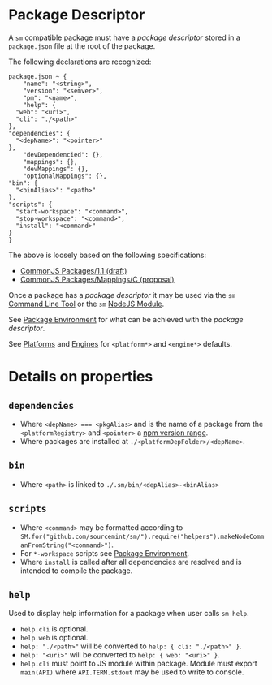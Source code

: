 Package Descriptor
==================

A `sm` compatible package must have a *package descriptor* stored in a `package.json` file at the root of the package.

The following declarations are recognized:

	package.json ~ {
		"name": "<string>",
		"version": "<semver>",
		"pm": "<name>",
		"help": {
      "web": "<uri>",
      "cli": "./<path>"
   	},
   	"dependencies": {
      "<depName>": "<pointer>"
    },
		"devDependencied": {},
		"mappings": {},
		"devMappings": {},
		"optionalMappings": {},
    "bin": {
      "<binAlias>": "<path>"
    },
    "scripts": {
      "start-workspace": "<command>",
      "stop-workspace": "<command>",
      "install": "<command>"
    }
	}

The above is loosely based on the following specifications:

  * [CommonJS Packages/1.1 (draft)](http://wiki.commonjs.org/wiki/Packages/1.1)
  * [CommonJS Packages/Mappings/C (proposal)](http://wiki.commonjs.org/wiki/Packages/Mappings/C)

Once a package has a *package descriptor* it may be used via the `sm` [Command Line Tool](./CommandLine.md) or
the `sm` [NodeJS Module](./NodejsModule.md).

See [Package Environment](./PackageEnvironment.md) for what can be achieved with the *package descriptor*.

See [Platforms](./Platforms.md) and [Engines](./Engines.md) for `<platform*>` and `<engine*>` defaults.


Details on properties
=====================

`dependencies`
--------------

  * Where `<depName> === <pkgAlias>` and is the name of a package from the `<platformRegistry>` and `<pointer>` a [npm version range](https://npmjs.org/doc/json.html#dependencies).
  * Where packages are installed at `./<platformDepFolder>/<depName>`.

`bin`
-----

  * Where `<path>` is linked to `./.sm/bin/<depAlias>-<binAlias>`

`scripts`
---------

  * Where `<command>` may be formatted according to `SM.for("github.com/sourcemint/sm/").require("helpers").makeNodeCommanFromString("<command>")`.
  * For `*-workspace` scripts see [Package Environment](./PackageEnvironment.md).
  * Where `install` is called after all dependencies are resolved and is intended to compile the package.

`help`
------

Used to display help information for a package when user calls `sm help`.

  * `help.cli` is optional.
  * `help.web` is optional.
  * `help: "./<path>"` will be converted to `help: { cli: "./<path>" }`.
  * `help: "<uri>"` will be converted to `help: { web: "<uri>" }`.
  * `help.cli` must point to JS module within package. Module must export `main(API)` where
    `API.TERM.stdout` may be used to write to console.
